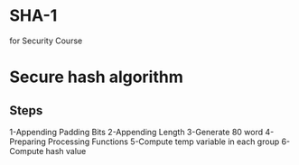 # SHA-1
for Security Course
# Secure hash algorithm
## Steps
1-Appending Padding Bits
2-Appending Length
3-Generate 80 word
4-Preparing Processing Functions
5-Compute temp variable in each group
6-Compute hash value






